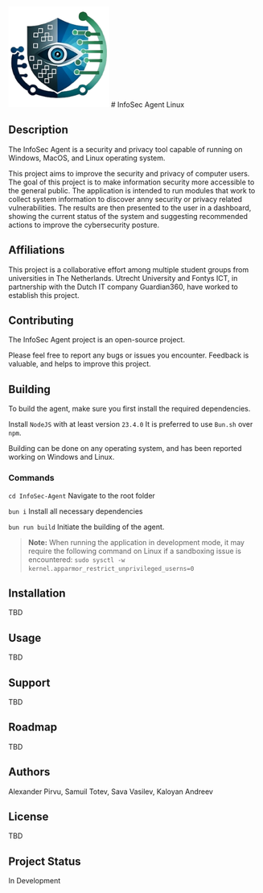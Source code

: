 <img src="https://github.com/AlexanderPirvu/InfoSec-Agent/blob/9c46191c175b1574f6e8d0ceda4f9c62ada418ad/resources/icon.png" width="200" alt="InfoSec Agent Icon">
# InfoSec Agent Linux

## Description

The InfoSec Agent is a security and privacy tool capable of running on Windows, MacOS, and Linux operating system. 

This project aims to improve the security and privacy of computer users. The goal of this project is to make information security more accessible to the general public. The application is intended to run modules that work to collect system information to discover anny security or privacy related vulnerabilities. The results are then presented to the user in a dashboard, showing the current status of the system and suggesting recommended actions to improve the cybersecurity posture.

## Affiliations

This project is a collaborative effort among multiple student groups from universities in The Netherlands. Utrecht University and Fontys ICT, in partnership with the Dutch IT company Guardian360, have worked to establish this project.

## Contributing

The InfoSec Agent project is an open-source project.

Please feel free to report any bugs or issues you encounter. Feedback is valuable, and helps to improve this project.

## Building

To build the agent, make sure you first install the required dependencies. 

Install `NodeJS` with at least version `23.4.0`
It is preferred to use `Bun.sh` over `npm`.

Building can be done on any operating system, and has been reported working on Windows and Linux.

### Commands

`cd InfoSec-Agent` Navigate to the root folder

`bun i` Install all necessary dependencies

`bun run build` Initiate the building of the agent.

> **Note:** When running the application in development mode, it may require the following command on Linux if a sandboxing issue is encountered: `sudo sysctl -w kernel.apparmor_restrict_unprivileged_userns=0`

## Installation

TBD

## Usage

TBD

## Support

TBD

## Roadmap

TBD

## Authors

Alexander Pirvu, Samuil Totev, Sava Vasilev, Kaloyan Andreev

## License

TBD

## Project Status

In Development